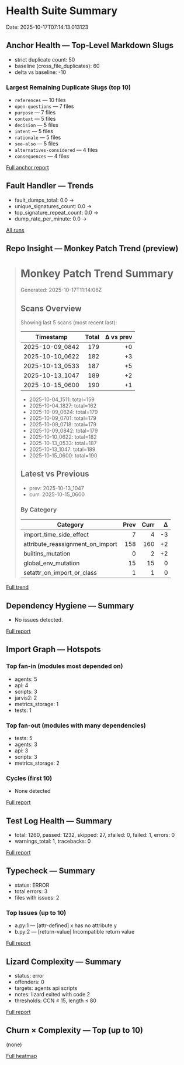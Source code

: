 # Health Suite Summary

Date: 2025-10-17T07:14:13.013123

## Anchor Health — Top-Level Markdown Slugs

- strict duplicate count: 50
- baseline (cross_file_duplicates): 60
- delta vs baseline: -10

### Largest Remaining Duplicate Slugs (top 10)

- `references` — 10 files
- `open-questions` — 7 files
- `purpose` — 7 files
- `context` — 5 files
- `decision` — 5 files
- `intent` — 5 files
- `rationale` — 5 files
- `see-also` — 5 files
- `alternatives-considered` — 4 files
- `consequences` — 4 files

[Full anchor report](/.repo_studios/anchor_health/anchor_health-2025-10-17_1114/anchor_report.md)

## Fault Handler — Trends

- fault_dumps_total: 0.0 →
- unique_signatures_count: 0.0 →
- top_signature_repeat_count: 0.0 →
- dump_rate_per_minute: 0.0 →

[All runs](/.repo_studios/health/faulthandler/trends.json)

## Repo Insight — Monkey Patch Trend (preview)

> # Monkey Patch Trend Summary
>
> Generated: 2025-10-17T11:14:06Z
>
> ## Scans Overview
>
> Showing last 5 scans (most recent last):
>
> | Timestamp | Total | Δ vs prev |
> |---|---:|---:|
> | 2025-10-09_0842 | 179 | +0 |
> | 2025-10-10_0622 | 182 | +3 |
> | 2025-10-13_0533 | 187 | +5 |
> | 2025-10-13_1047 | 189 | +2 |
> | 2025-10-15_0600 | 190 | +1 |
>
> - 2025-10-04_1511: total=159
> - 2025-10-04_1827: total=162
> - 2025-10-09_0624: total=179
> - 2025-10-09_0701: total=179
> - 2025-10-09_0718: total=179
> - 2025-10-09_0842: total=179
> - 2025-10-10_0622: total=182
> - 2025-10-13_0533: total=187
> - 2025-10-13_1047: total=189
> - 2025-10-15_0600: total=190
>
> ## Latest vs Previous
>
> - prev: 2025-10-13_1047
> - curr: 2025-10-15_0600
>
> ### By Category
> | Category | Prev | Curr | Δ |
> |---|---:|---:|---:|
> | import_time_side_effect | 7 | 4 | -3 |
> | attribute_reassignment_on_import | 158 | 160 | +2 |
> | builtins_mutation | 0 | 2 | +2 |
> | global_env_mutation | 15 | 15 | 0 |
> | setattr_on_import_or_class | 1 | 1 | 0 |

[Full trend](/.repo_studios/monkey_patch/trend_latest.md)

## Dependency Hygiene — Summary

- No issues detected.

[Full report](/.repo_studios/dep_health/2025-10-17_0714/report.md)

## Import Graph — Hotspots

### Top fan-in (modules most depended on)

- agents: 5
- api: 4
- scripts: 3
- jarvis2: 2
- metrics_storage: 1
- tests: 1

### Top fan-out (modules with many dependencies)

- tests: 5
- agents: 3
- api: 3
- scripts: 3
- metrics_storage: 2

### Cycles (first 10)

- None detected

[Full report](/.repo_studios/import_graph/2025-10-17_0714/report.md)

## Test Log Health — Summary

- total: 1260, passed: 1232, skipped: 27, xfailed: 0, failed: 1, errors: 0
- warnings_total: 1, tracebacks: 0

[Full report](/.repo_studios/test_health/2025-10-17_0714/report.md)

## Typecheck — Summary

- status: ERROR
- total errors: 3
- files with issues: 2

### Top Issues (up to 10)

- a.py:1 — [attr-defined] x has no attribute y
- b.py:2 — [return-value] Incompatible return value

[Full report](/.repo_studios/typecheck/2099-01-01_0000/report.md)

## Lizard Complexity — Summary

- status: error
- offenders: 0
- targets: agents api scripts
- notes: lizard exited with code 2
- thresholds: CCN ≤ 15, length ≤ 80

[Full report](/.repo_studios/lizard/2099-01-01_0000/report.md)

## Churn × Complexity — Top (up to 10)

(none)

[Full heatmap](/.repo_studios/churn_complexity/2025-10-17_0714/heatmap.md)
